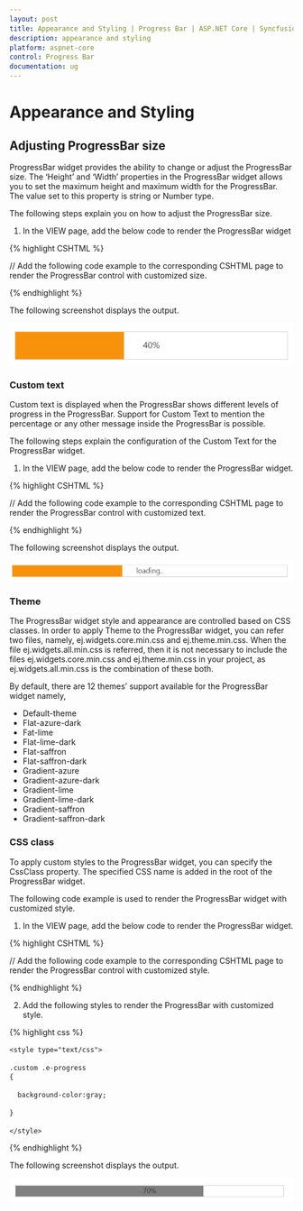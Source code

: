 ```yaml
---
layout: post
title: Appearance and Styling | Progress Bar | ASP.NET Core | Syncfusion
description: appearance and styling
platform: aspnet-core
control: Progress Bar
documentation: ug
---
```


# Appearance and Styling

## Adjusting ProgressBar size

ProgressBar widget provides the ability to change or adjust the ProgressBar size. The ‘Height’ and ‘Width’ properties in the ProgressBar widget allows you to set the maximum height and maximum width for the ProgressBar. The value set to this property is string or Number type.

The following steps explain you on how to adjust the ProgressBar size.

1. In the VIEW page, add the below code to render the ProgressBar widget

{% highlight CSHTML %}

// Add the following code example to the corresponding CSHTML page to render the ProgressBar control with customized size.

<ej-progress-bar id="progressBar" value="40" text="40%" height="40" width="400"/>

{% endhighlight %}

The following screenshot displays the output.

![](Appearance-and-Styling_images/Appearance-and-Styling_img1.png)

### Custom text

Custom text is displayed when the ProgressBar shows different levels of progress in the ProgressBar. Support for Custom Text to mention the percentage or any other message inside the ProgressBar is possible.

The following steps explain the configuration of the Custom Text for the ProgressBar widget.

1.   In the VIEW page, add the below code to render the ProgressBar widget.

{% highlight CSHTML %}

// Add the following code example to the corresponding CSHTML page to render the ProgressBar control with customized text.

<ej-progress-bar id="progressBar" value="40" text="loading.." height="20" width="500"/>

{% endhighlight %}

The following screenshot displays the output. 
     
![](Appearance-and-Styling_images/Appearance-and-Styling_img2.png)

### Theme

The ProgressBar widget style and appearance are controlled based on CSS classes. In order to apply Theme to the ProgressBar widget, you can refer two files, namely, ej.widgets.core.min.css and ej.theme.min.css. When the file ej.widgets.all.min.css is referred, then it is not necessary to include the files ej.widgets.core.min.css and ej.theme.min.css in your project, as ej.widgets.all.min.css is the combination of these both. 

By default, there are 12 themes’ support available for the ProgressBar widget namely,

* Default-theme
* Flat-azure-dark
* Fat-lime
* Flat-lime-dark
* Flat-saffron
* Flat-saffron-dark
* Gradient-azure
* Gradient-azure-dark
* Gradient-lime
* Gradient-lime-dark
* Gradient-saffron
* Gradient-saffron-dark

### CSS class

To apply custom styles to the ProgressBar widget, you can specify the CssClass property. The specified CSS name is added in the root of the ProgressBar widget.

The following code example is used to render the ProgressBar widget with customized style.

1. In the VIEW page, add the below code to render the ProgressBar widget.

{% highlight CSHTML %}
   
// Add the following code example to the corresponding CSHTML page to render the ProgressBar control with customized style.

<ej-progress-bar id="progressBar" value="70" text="70%" css-class="custom" height="20" width="500"/>

{% endhighlight %}   

2. Add the following styles to render the ProgressBar with customized style.

{% highlight css %}

	<style type="text/css">

	.custom .e-progress 
	{

	  background-color:gray;

	}

	</style>

{% endhighlight %}   

The following screenshot displays the output.

![](Appearance-and-Styling_images/Appearance-and-Styling_img3.png)